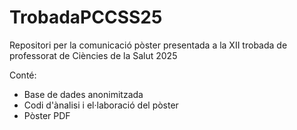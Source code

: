 # TrobadaPCCSS25
Repositori per la comunicació pòster presentada a la XII trobada de professorat de Ciències de la Salut 2025

Conté:
- Base de dades anonimitzada
- Codi d'ànalisi i el·laboració del pòster
- Pòster PDF
